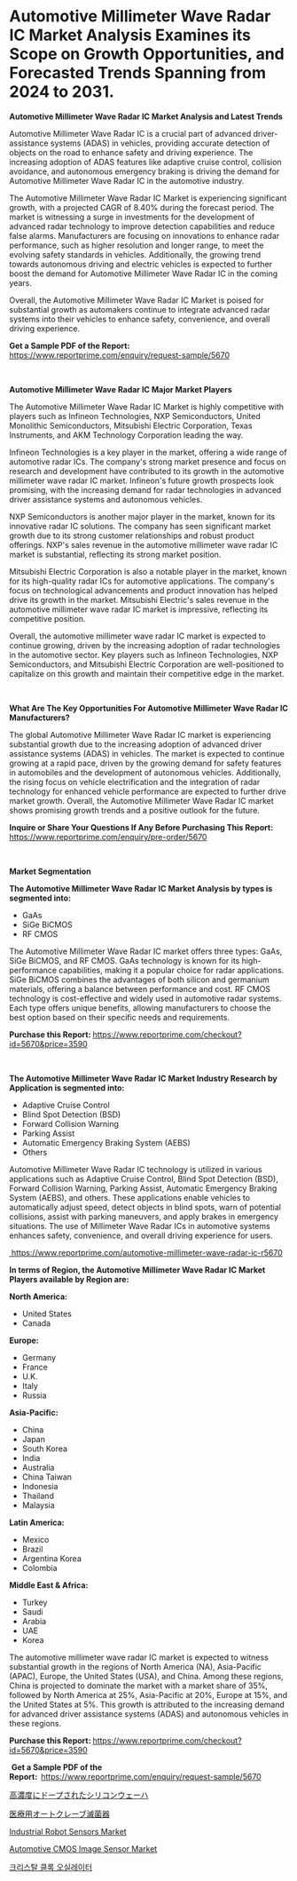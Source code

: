 <p><h1>Automotive Millimeter Wave Radar IC Market Analysis Examines its Scope on Growth Opportunities, and Forecasted Trends Spanning from 2024 to 2031.</h1></p><p><strong>Automotive Millimeter Wave Radar IC Market Analysis and Latest Trends</strong></p>
<p><p>Automotive Millimeter Wave Radar IC is a crucial part of advanced driver-assistance systems (ADAS) in vehicles, providing accurate detection of objects on the road to enhance safety and driving experience. The increasing adoption of ADAS features like adaptive cruise control, collision avoidance, and autonomous emergency braking is driving the demand for Automotive Millimeter Wave Radar IC in the automotive industry. </p><p>The Automotive Millimeter Wave Radar IC Market is experiencing significant growth, with a projected CAGR of 8.40% during the forecast period. The market is witnessing a surge in investments for the development of advanced radar technology to improve detection capabilities and reduce false alarms. Manufacturers are focusing on innovations to enhance radar performance, such as higher resolution and longer range, to meet the evolving safety standards in vehicles. Additionally, the growing trend towards autonomous driving and electric vehicles is expected to further boost the demand for Automotive Millimeter Wave Radar IC in the coming years.</p><p>Overall, the Automotive Millimeter Wave Radar IC Market is poised for substantial growth as automakers continue to integrate advanced radar systems into their vehicles to enhance safety, convenience, and overall driving experience.</p></p>
<p><strong>Get a Sample PDF of the Report:&nbsp;</strong> <a href="https://www.reportprime.com/enquiry/request-sample/5670">https://www.reportprime.com/enquiry/request-sample/5670</a></p>
<p>&nbsp;</p>
<p><strong>Automotive Millimeter Wave Radar IC Major Market Players</strong></p>
<p><p>The Automotive Millimeter Wave Radar IC Market is highly competitive with players such as Infineon Technologies, NXP Semiconductors, United Monolithic Semiconductors, Mitsubishi Electric Corporation, Texas Instruments, and AKM Technology Corporation leading the way. </p><p>Infineon Technologies is a key player in the market, offering a wide range of automotive radar ICs. The company's strong market presence and focus on research and development have contributed to its growth in the automotive millimeter wave radar IC market. Infineon's future growth prospects look promising, with the increasing demand for radar technologies in advanced driver assistance systems and autonomous vehicles.</p><p>NXP Semiconductors is another major player in the market, known for its innovative radar IC solutions. The company has seen significant market growth due to its strong customer relationships and robust product offerings. NXP's sales revenue in the automotive millimeter wave radar IC market is substantial, reflecting its strong market position.</p><p>Mitsubishi Electric Corporation is also a notable player in the market, known for its high-quality radar ICs for automotive applications. The company's focus on technological advancements and product innovation has helped drive its growth in the market. Mitsubishi Electric's sales revenue in the automotive millimeter wave radar IC market is impressive, reflecting its competitive position.</p><p>Overall, the automotive millimeter wave radar IC market is expected to continue growing, driven by the increasing adoption of radar technologies in the automotive sector. Key players such as Infineon Technologies, NXP Semiconductors, and Mitsubishi Electric Corporation are well-positioned to capitalize on this growth and maintain their competitive edge in the market.</p></p>
<p>&nbsp;</p>
<p><strong>What Are The Key Opportunities For Automotive Millimeter Wave Radar IC Manufacturers?</strong></p>
<p><p>The global Automotive Millimeter Wave Radar IC market is experiencing substantial growth due to the increasing adoption of advanced driver assistance systems (ADAS) in vehicles. The market is expected to continue growing at a rapid pace, driven by the growing demand for safety features in automobiles and the development of autonomous vehicles. Additionally, the rising focus on vehicle electrification and the integration of radar technology for enhanced vehicle performance are expected to further drive market growth. Overall, the Automotive Millimeter Wave Radar IC market shows promising growth trends and a positive outlook for the future.</p></p>
<p><strong>Inquire or Share Your Questions If Any Before Purchasing This Report:</strong> <a href="https://www.reportprime.com/enquiry/pre-order/5670">https://www.reportprime.com/enquiry/pre-order/5670</a></p>
<p>&nbsp;</p>
<p><strong>Market Segmentation</strong></p>
<p><strong>The Automotive Millimeter Wave Radar IC Market Analysis by types is segmented into:</strong></p>
<p><ul><li>GaAs</li><li>SiGe BiCMOS</li><li>RF CMOS</li></ul></p>
<p><p>The Automotive Millimeter Wave Radar IC market offers three types: GaAs, SiGe BiCMOS, and RF CMOS. GaAs technology is known for its high-performance capabilities, making it a popular choice for radar applications. SiGe BiCMOS combines the advantages of both silicon and germanium materials, offering a balance between performance and cost. RF CMOS technology is cost-effective and widely used in automotive radar systems. Each type offers unique benefits, allowing manufacturers to choose the best option based on their specific needs and requirements.</p></p>
<p><strong>Purchase this Report:&nbsp;</strong><a href="https://www.reportprime.com/checkout?id=5670&price=3590">https://www.reportprime.com/checkout?id=5670&price=3590</a></p>
<p>&nbsp;</p>
<p><strong>The Automotive Millimeter Wave Radar IC Market Industry Research by Application is segmented into:</strong></p>
<p><ul><li>Adaptive Cruise Control</li><li>Blind Spot Detection (BSD)</li><li>Forward Collision Warning</li><li>Parking Assist</li><li>Automatic Emergency Braking System (AEBS)</li><li>Others</li></ul></p>
<p><p>Automotive Millimeter Wave Radar IC technology is utilized in various applications such as Adaptive Cruise Control, Blind Spot Detection (BSD), Forward Collision Warning, Parking Assist, Automatic Emergency Braking System (AEBS), and others. These applications enable vehicles to automatically adjust speed, detect objects in blind spots, warn of potential collisions, assist with parking maneuvers, and apply brakes in emergency situations. The use of Millimeter Wave Radar ICs in automotive systems enhances safety, convenience, and overall driving experience for users.</p></p>
<p><a href="https://www.reportprime.com/automotive-millimeter-wave-radar-ic-r5670">&nbsp;https://www.reportprime.com/automotive-millimeter-wave-radar-ic-r5670</a></p>
<p><strong>In terms of Region, the Automotive Millimeter Wave Radar IC Market Players available by Region are:</strong></p>
<p>
    <p> <strong> North America: </strong>
        <ul>
            <li>United States</li>
            <li>Canada</li>
        </ul>
        </p> 
    <p> <strong> Europe: </strong>
        <ul>
            <li>Germany</li>
            <li>France</li>
            <li>U.K.</li>
            <li>Italy</li>
            <li>Russia</li>
        </ul>
        </p> 
    <p> <strong> Asia-Pacific: </strong>
        <ul>
            <li>China</li>
            <li>Japan</li>
            <li>South Korea</li>
            <li>India</li>
            <li>Australia</li>
            <li>China Taiwan</li>
            <li>Indonesia</li>
            <li>Thailand</li>
            <li>Malaysia</li>
        </ul>
        </p> 
    <p> <strong> Latin America: </strong>
        <ul>
            <li>Mexico</li>
            <li>Brazil</li>
            <li>Argentina Korea</li>
            <li>Colombia</li>
        </ul>
        </p> 
    <p> <strong> Middle East & Africa: </strong>
        <ul>
            <li>Turkey</li>
            <li>Saudi</li>
            <li>Arabia</li>
            <li>UAE</li>
            <li>Korea</li>
        </ul>
    </p>
    </p>
<p><p>The automotive millimeter wave radar IC market is expected to witness substantial growth in the regions of North America (NA), Asia-Pacific (APAC), Europe, the United States (USA), and China. Among these regions, China is projected to dominate the market with a market share of 35%, followed by North America at 25%, Asia-Pacific at 20%, Europe at 15%, and the United States at 5%. This growth is attributed to the increasing demand for advanced driver assistance systems (ADAS) and autonomous vehicles in these regions.</p></p>
<p><strong>Purchase this Report: </strong><a href="https://www.reportprime.com/checkout?id=5670&price=3590">https://www.reportprime.com/checkout?id=5670&price=3590</a></p>
<p>&nbsp;<strong>Get a Sample PDF of the Report:&nbsp;&nbsp;</strong><a href="https://www.reportprime.com/enquiry/request-sample/5670">https://www.reportprime.com/enquiry/request-sample/5670</a></p>
<p><strong></strong></p>
<p><p><a href="https://github.com/hardee896/Market-Research-Report-List-1/blob/main/516696374352.md">高濃度にドープされたシリコンウェーハ</a></p><p><a href="https://github.com/Andrewones2023/Market-Research-Report-List-1/blob/main/990345174353.md">医療用オートクレーブ滅菌器</a></p><p><a href="https://www.linkedin.com/pulse/industrial-robot-sensors-market-research-report-its-history-9fnve">Industrial Robot Sensors Market</a></p><p><a href="https://github.com/JeanneSawayn2023/Market-Research-Report-List-1/blob/main/automotive-cmos-image-sensor-market.md">Automotive CMOS Image Sensor Market</a></p><p><a href="https://github.com/sammyUltyylrich9067856/Market-Research-Report-List-1/blob/main/869619870883.md">크리스탈 클록 오실레이터</a></p></p>
